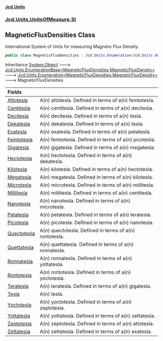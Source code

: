 #### [Jcd.Units](index.md 'index')
### [Jcd.Units.UnitsOfMeasure.SI](Jcd.Units.UnitsOfMeasure.SI.md 'Jcd.Units.UnitsOfMeasure.SI')

## MagneticFluxDensities Class

International System of Units for measuring Magnetic Flux Density.

```csharp
public class MagneticFluxDensities : Jcd.Units.Enumeration<Jcd.Units.UnitsOfMeasure.SI.MagneticFluxDensities, Jcd.Units.UnitTypes.MagneticFluxDensity>
```

Inheritance [System.Object](https://docs.microsoft.com/en-us/dotnet/api/System.Object 'System.Object') &#129106; [Jcd.Units.EnumerationBase&lt;](Jcd.Units.EnumerationBase_TEnumeration,T_.md 'Jcd.Units.EnumerationBase<TEnumeration,T>')[MagneticFluxDensities](Jcd.Units.UnitsOfMeasure.SI.MagneticFluxDensities.md 'Jcd.Units.UnitsOfMeasure.SI.MagneticFluxDensities')[,](Jcd.Units.EnumerationBase_TEnumeration,T_.md 'Jcd.Units.EnumerationBase<TEnumeration,T>')[MagneticFluxDensity](Jcd.Units.UnitTypes.MagneticFluxDensity.md 'Jcd.Units.UnitTypes.MagneticFluxDensity')[&gt;](Jcd.Units.EnumerationBase_TEnumeration,T_.md 'Jcd.Units.EnumerationBase<TEnumeration,T>') &#129106; [Jcd.Units.Enumeration&lt;](Jcd.Units.Enumeration_TEnumeration,T_.md 'Jcd.Units.Enumeration<TEnumeration,T>')[MagneticFluxDensities](Jcd.Units.UnitsOfMeasure.SI.MagneticFluxDensities.md 'Jcd.Units.UnitsOfMeasure.SI.MagneticFluxDensities')[,](Jcd.Units.Enumeration_TEnumeration,T_.md 'Jcd.Units.Enumeration<TEnumeration,T>')[MagneticFluxDensity](Jcd.Units.UnitTypes.MagneticFluxDensity.md 'Jcd.Units.UnitTypes.MagneticFluxDensity')[&gt;](Jcd.Units.Enumeration_TEnumeration,T_.md 'Jcd.Units.Enumeration<TEnumeration,T>') &#129106; MagneticFluxDensities

| Fields | |
| :--- | :--- |
| [Attotesla](Jcd.Units.UnitsOfMeasure.SI.MagneticFluxDensities.Attotesla.md 'Jcd.Units.UnitsOfMeasure.SI.MagneticFluxDensities.Attotesla') | A(n) attotesla. Defined in terms of a(n) femtotesla. |
| [Centitesla](Jcd.Units.UnitsOfMeasure.SI.MagneticFluxDensities.Centitesla.md 'Jcd.Units.UnitsOfMeasure.SI.MagneticFluxDensities.Centitesla') | A(n) centitesla. Defined in terms of a(n) decitesla. |
| [Decitesla](Jcd.Units.UnitsOfMeasure.SI.MagneticFluxDensities.Decitesla.md 'Jcd.Units.UnitsOfMeasure.SI.MagneticFluxDensities.Decitesla') | A(n) decitesla. Defined in terms of a(n) tesla. |
| [Dekatesla](Jcd.Units.UnitsOfMeasure.SI.MagneticFluxDensities.Dekatesla.md 'Jcd.Units.UnitsOfMeasure.SI.MagneticFluxDensities.Dekatesla') | A(n) dekatesla. Defined in terms of a(n) tesla. |
| [Exatesla](Jcd.Units.UnitsOfMeasure.SI.MagneticFluxDensities.Exatesla.md 'Jcd.Units.UnitsOfMeasure.SI.MagneticFluxDensities.Exatesla') | A(n) exatesla. Defined in terms of a(n) petatesla. |
| [Femtotesla](Jcd.Units.UnitsOfMeasure.SI.MagneticFluxDensities.Femtotesla.md 'Jcd.Units.UnitsOfMeasure.SI.MagneticFluxDensities.Femtotesla') | A(n) femtotesla. Defined in terms of a(n) picotesla. |
| [Gigatesla](Jcd.Units.UnitsOfMeasure.SI.MagneticFluxDensities.Gigatesla.md 'Jcd.Units.UnitsOfMeasure.SI.MagneticFluxDensities.Gigatesla') | A(n) gigatesla. Defined in terms of a(n) megatesla. |
| [Hectotesla](Jcd.Units.UnitsOfMeasure.SI.MagneticFluxDensities.Hectotesla.md 'Jcd.Units.UnitsOfMeasure.SI.MagneticFluxDensities.Hectotesla') | A(n) hectotesla. Defined in terms of a(n) dekatesla. |
| [Kilotesla](Jcd.Units.UnitsOfMeasure.SI.MagneticFluxDensities.Kilotesla.md 'Jcd.Units.UnitsOfMeasure.SI.MagneticFluxDensities.Kilotesla') | A(n) kilotesla. Defined in terms of a(n) hectotesla. |
| [Megatesla](Jcd.Units.UnitsOfMeasure.SI.MagneticFluxDensities.Megatesla.md 'Jcd.Units.UnitsOfMeasure.SI.MagneticFluxDensities.Megatesla') | A(n) megatesla. Defined in terms of a(n) kilotesla. |
| [Microtesla](Jcd.Units.UnitsOfMeasure.SI.MagneticFluxDensities.Microtesla.md 'Jcd.Units.UnitsOfMeasure.SI.MagneticFluxDensities.Microtesla') | A(n) microtesla. Defined in terms of a(n) millitesla. |
| [Millitesla](Jcd.Units.UnitsOfMeasure.SI.MagneticFluxDensities.Millitesla.md 'Jcd.Units.UnitsOfMeasure.SI.MagneticFluxDensities.Millitesla') | A(n) millitesla. Defined in terms of a(n) centitesla. |
| [Nanotesla](Jcd.Units.UnitsOfMeasure.SI.MagneticFluxDensities.Nanotesla.md 'Jcd.Units.UnitsOfMeasure.SI.MagneticFluxDensities.Nanotesla') | A(n) nanotesla. Defined in terms of a(n) microtesla. |
| [Petatesla](Jcd.Units.UnitsOfMeasure.SI.MagneticFluxDensities.Petatesla.md 'Jcd.Units.UnitsOfMeasure.SI.MagneticFluxDensities.Petatesla') | A(n) petatesla. Defined in terms of a(n) teratesla. |
| [Picotesla](Jcd.Units.UnitsOfMeasure.SI.MagneticFluxDensities.Picotesla.md 'Jcd.Units.UnitsOfMeasure.SI.MagneticFluxDensities.Picotesla') | A(n) picotesla. Defined in terms of a(n) nanotesla. |
| [Quectotesla](Jcd.Units.UnitsOfMeasure.SI.MagneticFluxDensities.Quectotesla.md 'Jcd.Units.UnitsOfMeasure.SI.MagneticFluxDensities.Quectotesla') | A(n) quectotesla. Defined in terms of a(n) rontotesla. |
| [Quettatesla](Jcd.Units.UnitsOfMeasure.SI.MagneticFluxDensities.Quettatesla.md 'Jcd.Units.UnitsOfMeasure.SI.MagneticFluxDensities.Quettatesla') | A(n) quettatesla. Defined in terms of a(n) ronnatesla. |
| [Ronnatesla](Jcd.Units.UnitsOfMeasure.SI.MagneticFluxDensities.Ronnatesla.md 'Jcd.Units.UnitsOfMeasure.SI.MagneticFluxDensities.Ronnatesla') | A(n) ronnatesla. Defined in terms of a(n) yottatesla. |
| [Rontotesla](Jcd.Units.UnitsOfMeasure.SI.MagneticFluxDensities.Rontotesla.md 'Jcd.Units.UnitsOfMeasure.SI.MagneticFluxDensities.Rontotesla') | A(n) rontotesla. Defined in terms of a(n) yoctotesla. |
| [Teratesla](Jcd.Units.UnitsOfMeasure.SI.MagneticFluxDensities.Teratesla.md 'Jcd.Units.UnitsOfMeasure.SI.MagneticFluxDensities.Teratesla') | A(n) teratesla. Defined in terms of a(n) gigatesla. |
| [Tesla](Jcd.Units.UnitsOfMeasure.SI.MagneticFluxDensities.Tesla.md 'Jcd.Units.UnitsOfMeasure.SI.MagneticFluxDensities.Tesla') | A(n) tesla. |
| [Yoctotesla](Jcd.Units.UnitsOfMeasure.SI.MagneticFluxDensities.Yoctotesla.md 'Jcd.Units.UnitsOfMeasure.SI.MagneticFluxDensities.Yoctotesla') | A(n) yoctotesla. Defined in terms of a(n) zeptotesla. |
| [Yottatesla](Jcd.Units.UnitsOfMeasure.SI.MagneticFluxDensities.Yottatesla.md 'Jcd.Units.UnitsOfMeasure.SI.MagneticFluxDensities.Yottatesla') | A(n) yottatesla. Defined in terms of a(n) zettatesla. |
| [Zeptotesla](Jcd.Units.UnitsOfMeasure.SI.MagneticFluxDensities.Zeptotesla.md 'Jcd.Units.UnitsOfMeasure.SI.MagneticFluxDensities.Zeptotesla') | A(n) zeptotesla. Defined in terms of a(n) attotesla. |
| [Zettatesla](Jcd.Units.UnitsOfMeasure.SI.MagneticFluxDensities.Zettatesla.md 'Jcd.Units.UnitsOfMeasure.SI.MagneticFluxDensities.Zettatesla') | A(n) zettatesla. Defined in terms of a(n) exatesla. |
